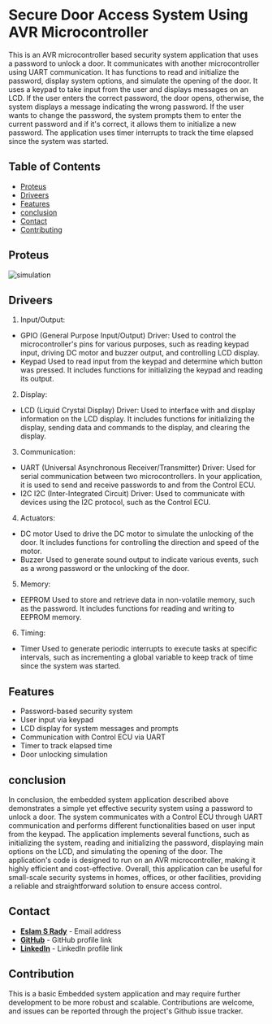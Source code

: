 
# **Secure Door Access System Using AVR Microcontroller**

This is an AVR microcontroller based security system application that uses a password to unlock a door. It communicates with another microcontroller using UART communication. It has functions to read and initialize the password, display system options, and simulate the opening of the door. It uses a keypad to take input from the user and displays messages on an LCD. If the user enters the correct password, the door opens, otherwise, the system displays a message indicating the wrong password. If the user wants to change the password, the system prompts them to enter the current password and if it's correct, it allows them to initialize a new password. The application uses timer interrupts to track the time elapsed since the system was started.


## **Table of Contents**

- [Proteus](#Proteus)
- [Driveers](#Driveers)
- [Features](#Features)
- [conclusion](#conclusion)
- [Contact](#Contact)
- [Contributing](#contributing)


## **Proteus**

![simulation](https://github.com/Esmtra/Door-Locker-MT-embedded-diploma/blob/main/img/simulation.png "simulation")

## **Driveers**
1. Input/Output:
- GPIO
(General Purpose Input/Output) Driver: Used to control the microcontroller's pins for various purposes, such as reading keypad input, driving DC motor and buzzer output, and controlling LCD display.
- Keypad
Used to read input from the keypad and determine which button was pressed. It includes functions for initializing the keypad and reading its output.

2. Display:
- LCD
(Liquid Crystal Display) Driver: Used to interface with and display information on the LCD display. It includes functions for initializing the display, sending data and commands to the display, and clearing the display.

3. Communication:
- UART
(Universal Asynchronous Receiver/Transmitter) Driver: Used for serial communication between two microcontrollers. In your application, it is used to send and receive passwords to and from the Control ECU.
- I2C
I2C (Inter-Integrated Circuit) Driver: Used to communicate with devices using the I2C protocol, such as the Control ECU.

4. Actuators:
- DC motor
Used to drive the DC motor to simulate the unlocking of the door. It includes functions for controlling the direction and speed of the motor.
- Buzzer
Used to generate sound output to indicate various events, such as a wrong password or the unlocking of the door.

5. Memory:
- EEPROM
Used to store and retrieve data in non-volatile memory, such as the password. It includes functions for reading and writing to EEPROM memory.

6. Timing:
- Timer
Used to generate periodic interrupts to execute tasks at specific intervals, such as incrementing a global variable to keep track of time since the system was started.

## **Features**

- Password-based security system
- User input via keypad
- LCD display for system messages and prompts
- Communication with Control ECU via UART
- Timer to track elapsed time
- Door unlocking simulation


## **conclusion**
In conclusion, the embedded system application described above demonstrates a simple yet effective security system using a password to unlock a door. The system communicates with a Control ECU through UART communication and performs different functionalities based on user input from the keypad. The application implements several functions, such as initializing the system, reading and initializing the password, displaying main options on the LCD, and simulating the opening of the door. The application's code is designed to run on an AVR microcontroller, making it highly efficient and cost-effective. Overall, this application can be useful for small-scale security systems in homes, offices, or other facilities, providing a reliable and straightforward solution to ensure access control.


## **Contact**

- **[Eslam S Rady](mailto:Eselmtrawy@gmail.com)** - Email address
- **[GitHub](https://github.com/Esmtra)** - GitHub profile link
- **[LinkedIn](https://www.linkedin.com/in/eslam-mtra-1714201b7/)** - LinkedIn profile link


## **Contribution**
This is a basic Embedded system application and may require further development to be more robust and scalable. Contributions are welcome, and issues can be reported through the project's Github issue tracker.
